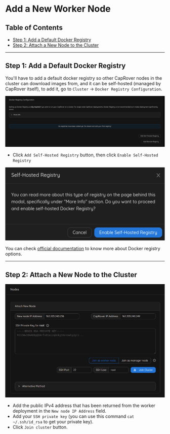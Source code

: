 <h1> Add a New Worker Node </h1>

<h2> Table of Contents </h2>

- [Step 1: Add a Default Docker Registry](#step-1-add-a-default-docker-registry)
- [Step 2: Attach a New Node to the Cluster](#step-2-attach-a-new-node-to-the-cluster)

***

## Step 1: Add a Default Docker Registry

You'll have to add a default docker registry so other CapRover nodes in the cluster can download images from, and it can be self-hosted (managed by CapRover itself), to add it, go to `Cluster` -> `Docker Registry Configuration`.

![ ](../img/caprover_docker_registry.png)

- Click `Add Self-Hosted Registry` button, then click `Enable Self-Hosted Registry`

![ ](../img/caprover_docker_default_registry.png)

You can check [official documentation](https://caprover.com/docs/app-scaling-and-cluster.html#setup-docker-registry) to know more about Docker registry options.

***

## Step 2: Attach a New Node to the Cluster

![ ](../img/caprover_add_worker.png)

- Add the public IPv4 address that has been returned from the worker deployment in the `New node IP Address` field.
- Add your `SSH private key` (you can use this command `cat ~/.ssh/id_rsa` to get your private key).
- Click `Join cluster` button.
